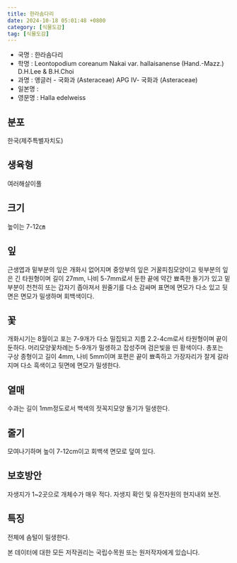 ```yaml
---
title: 한라솜다리
date: 2024-10-18 05:01:48 +0800
category: [식물도감]
tag: [식물도감]
---
```




- 국명 : 한라솜다리
- 학명 : Leontopodium coreanum Nakai var. hallaisanense (Hand.-Mazz.) D.H.Lee & B.H.Choi
- 과명 : 앵글러 - 국화과 (Asteraceae) APG Ⅳ- 국화과 (Asteraceae)
- 일본명 : 
- 영문명 : Halla edelweiss


## 분포
한국(제주특별자치도)
## 생육형
여러해살이풀
## 크기
높이는 7-12㎝
## 잎
근생엽과 밑부분의 잎은 개화시 없어지며 중앙부의 잎은 거꿀피침모양이고 윗부분의 잎은 긴 타원형이며 길이 27mm, 나비 5-7mm로서 둔한 끝에 약간 뾰족한 돌기가 있고 밑부분이 천천히 또는 갑자기 좁아져서 원줄기를 다소 감싸며 표면에 면모가 다소 있고 뒷면은 면모가 밀생하며 회백색이다.
## 꽃
개화시기는 8월이고 포는 7-9개가 다소 밀집되고 지름 2.2-4cm로서 타원형이며 끝이 둔하다. 머리모양꽃차례는 5-9개가 밀생하고 잡성주며 검은빛을 띤 황색이다. 총포는 구상 종형이고 길이 4mm, 나비 5mm이며 포편은 끝이 뾰족하고 가장자리가 잘게 갈라지며 다소 흑색이고 뒷면에 면모가 밀생한다.
## 열매
수과는 길이 1mm정도로서 백색의 젓꼭지모양 돌기가 밀생한다.
## 줄기
모여나기하며 높이 7-12cm이고 회백색 면모로 덮여 있다.
## 보호방안
자생지가 1~2곳으로 개체수가 매우 적다. 자생지 확인 및 유전자원의 현지내외 보전.
## 특징
전체에 솜털이 밀생한다.






본 데이터에 대한 모든 저작권리는 국립수목원 또는 원저작자에게 있습니다.
